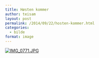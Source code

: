 ```yaml
---
title: Høsten kommer
author: teisam
layout: post
permalink: /2014/09/22/hosten-kommer.html
categories:
  - bilde
format: image
---
```

[<img src="/content/IMG_0771.jpg" alt="IMG_0771.JPG" class="alignnone size-full" />][1]

 [1]: /content/IMG_0771.jpg